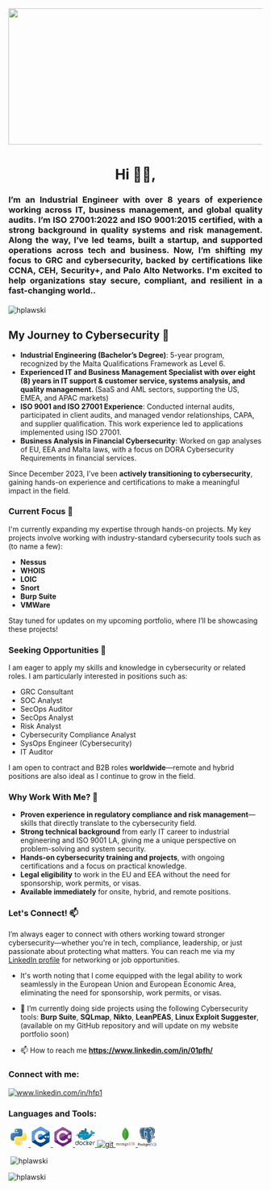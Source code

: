 <div id="header" align="center">
<img src="https://c.tenor.com/wIa91mot0tAAAAAd/pixel-city-chill.gif" width="1000" height="270"/>
</div>
<h1 align="center">Hi 🙋‍♀️,</h1>
<h3 align="justify">I’m an Industrial Engineer with over 8 years of experience working across IT, business management, and global quality audits. I’m ISO 27001:2022 and ISO 9001:2015 certified, with a strong background in quality systems and risk management. Along the way, I’ve led teams, built a startup, and supported operations across tech and business. Now, I’m shifting my focus to GRC and cybersecurity, backed by certifications like CCNA, CEH, Security+, and Palo Alto Networks. I'm excited to help organizations stay secure, compliant, and resilient in a fast-changing world..</h3>

<h4
<img align="center" src="https://cdn.dribbble.com/users/4055494/screenshots/15215756/media/d2b66c4ca0192aa26d103448b3d1518b.gif" width="250" height="200" />
</h4>

<p align="left"> <img src="https://komarev.com/ghpvc/?username=hplawski&label=Profile%20views&color=0e75b6&style=flat" alt="hplawski" /> </p>

<h2>My Journey to Cybersecurity 🌱</h2>

<ul>
    <li><strong>Industrial Engineering (Bachelor’s Degree)</strong>: 5-year program, recognized by the Malta Qualifications Framework as Level 6.</li>
    <li><strong>Experienced IT and Business Management Specialist with over eight (8) years in IT support & customer service, systems analysis, and quality management. </strong> (SaaS and AML sectors, supporting the US, EMEA, and APAC markets)</li>
    <li><strong>ISO 9001 and ISO 27001 Experience</strong>: Conducted internal audits, participated in client audits, and managed vendor relationships, CAPA, and supplier qualification. This work experience led to applications implemented using ISO 27001.</li>
    <li><strong>Business Analysis in Financial Cybersecurity</strong>: Worked on gap analyses of EU, EEA and Malta laws, with a focus on DORA Cybersecurity Requirements in financial services.</li>
</ul>

<p>Since December 2023, I’ve been <strong>actively transitioning to cybersecurity</strong>, gaining hands-on experience and certifications to make a meaningful impact in the field.</p>

<h3>Current Focus 🔐</h3>
<p>I'm currently expanding my expertise through hands-on projects. My key projects involve working with industry-standard cybersecurity tools such as (to name a few):</p>

<ul>
    <li><strong>Nessus</strong></li>
    <li><strong>WHOIS</strong></li>
    <li><strong>LOIC</strong></li>
    <li><strong>Snort</strong></li>
    <li><strong>Burp Suite</strong></li>
    <li><strong>VMWare</strong></li>
</ul>

<p>Stay tuned for updates on my upcoming portfolio, where I’ll be showcasing these projects!</p>

<h3>Seeking Opportunities 🚀</h3>
<p>I am eager to apply my skills and knowledge in cybersecurity or related roles. I am particularly interested in positions such as:</p>

<ul>
    <li>GRC Consultant</li>
    <li>SOC Analyst</li>
    <li>SecOps Auditor</li>
    <li>SecOps Analyst</li>
    <li>Risk Analyst</li>
    <li>Cybersecurity Compliance Analyst</li>
    <li>SysOps Engineer (Cybersecurity)</li>
    <li>IT Auditor</li>
</ul>

<p>I am open to contract and B2B roles <strong>worldwide</strong>—remote and hybrid positions are also ideal as I continue to grow in the field.</p>

<h3>Why Work With Me? 🤝</h3>
<ul>
    <li><strong>Proven experience in regulatory compliance and risk management</strong>—skills that directly translate to the cybersecurity field.</li>
    <li><strong>Strong technical background</strong> from early IT career to industrial engineering and ISO 9001 LA, giving me a unique perspective on problem-solving and system security.</li>
    <li><strong>Hands-on cybersecurity training and projects</strong>, with ongoing certifications and a focus on practical knowledge.</li>
    <li><strong>Legal eligibility</strong> to work in the EU and EEA without the need for sponsorship, work permits, or visas.</li>
    <li><strong>Available immediately</strong> for onsite, hybrid, and remote positions.</li>
</ul>

<h3>Let's Connect! 📫</h3>
<p>I’m always eager to connect with others working toward stronger cybersecurity—whether you're in tech, compliance, leadership, or just passionate about protecting what matters. You can reach me via my <a href="https://www.linkedin.com/in/01pfh/" target="_blank">LinkedIn profile</a> for networking or job opportunities.</p>


- It's worth noting that I come equipped with the legal ability to work seamlessly in the European Union and European Economic Area, eliminating the need for sponsorship, work permits, or visas. 

- 🌱 I’m currently doing side projects using the following Cybersecurity tools: **Burp Suite**, **SQLmap**, **Nikto**, **LeanPEAS**, **Linux Exploit Suggester**, (available on my GitHub repository and will update on my website portfolio soon)

- 📫 How to reach me **https://www.linkedin.com/in/01pfh/**

<h3 align="left">Connect with me:</h3>
<p align="left">
<a href="https://www.linkedin.com/in/01pfh/" target="blank"><img align="center" src="https://raw.githubusercontent.com/rahuldkjain/github-profile-readme-generator/master/src/images/icons/Social/linked-in-alt.svg" alt="www.linkedin.com/in/hfp1" height="30" width="40" /></a>
</p>

<h3 align="left">Languages and Tools:</h3>
<p align="left">
  <!-- Removed C logo -->
  <!-- <a href="https://www.cprogramming.com/" target="_blank" rel="noreferrer">
    <img src="https://raw.githubusercontent.com/devicons/devicon/master/icons/c/c-original.svg" alt="c" width="40" height="40"/>
  </a> -->

  <!-- Removed C++ logo -->
  <!-- <a href="https://www.w3schools.com/cpp/" target="_blank" rel="noreferrer">
    <img src="https://raw.githubusercontent.com/devicons/devicon/master/icons/cplusplus/cplusplus-original.svg" alt="cplusplus" width="40" height="40"/>
  </a> -->

<!-- Added C# logo -->
  <a href="https://docs.microsoft.com/en-us/dotnet/csharp/" target="_blank" rel="noreferrer">
    <img src="https://raw.githubusercontent.com/devicons/devicon/master/icons/python/python-original.svg" alt="python" width="40" height="40"/>
  </a>

  <a href="https://docs.microsoft.com/en-us/dotnet/cplusplus/" target="_blank" rel="noreferrer">
    <img src="https://raw.githubusercontent.com/devicons/devicon/master/icons/cplusplus/cplusplus-original.svg" alt="csharp" width="40" height="40"/>
  </a>
  
  <!-- Added C# logo -->
  <a href="https://docs.microsoft.com/en-us/dotnet/csharp/" target="_blank" rel="noreferrer">
    <img src="https://raw.githubusercontent.com/devicons/devicon/master/icons/csharp/csharp-original.svg" alt="csharp" width="40" height="40"/>
  </a>

  <!-- Rest of the logos -->
  <a href="https://www.docker.com/" target="_blank" rel="noreferrer">
    <img src="https://raw.githubusercontent.com/devicons/devicon/master/icons/docker/docker-original-wordmark.svg" alt="docker" width="40" height="40"/>
  </a>

  <a href="https://git-scm.com/" target="_blank" rel="noreferrer">
    <img src="https://www.vectorlogo.zone/logos/git-scm/git-scm-icon.svg" alt="git" width="40" height="40"/>
  </a>

  <a href="https://www.mongodb.com/" target="_blank" rel="noreferrer">
    <img src="https://raw.githubusercontent.com/devicons/devicon/master/icons/mongodb/mongodb-original-wordmark.svg" alt="mongodb" width="40" height="40"/>
  </a>

  <!-- Removed MySQL logo -->
  <!-- <a href="https://www.mysql.com/" target="_blank" rel="noreferrer">
    <img src="https://raw.githubusercontent.com/devicons/devicon/master/icons/mysql/mysql-original-wordmark.svg" alt="mysql" width="40" height="40"/>
  </a> -->

  <!-- Added PostgreSQL logo -->
  <a href="https://www.postgresql.org" target="_blank" rel="noreferrer">
    <img src="https://raw.githubusercontent.com/devicons/devicon/master/icons/postgresql/postgresql-original-wordmark.svg" alt="postgresql" width="40" height="40"/>
  </a>

  <!-- Removed SQLite logo -->
  <!-- <a href="https://www.sqlite.org/" target="_blank" rel="noreferrer">
    <img src="https://www.vectorlogo.zone/logos/sqlite/sqlite-icon.svg" alt="sqlite" width="40" height="40"/>
  </a> -->
</p>




<p>&nbsp;<img align="center" src="https://github-readme-stats.vercel.app/api?username=hplawski&show_icons=true&locale=en" alt="hplawski" /></p>

<p><img align="center" src="https://github-readme-streak-stats.herokuapp.com/?user=hplawski&" alt="hplawski" /></p>
